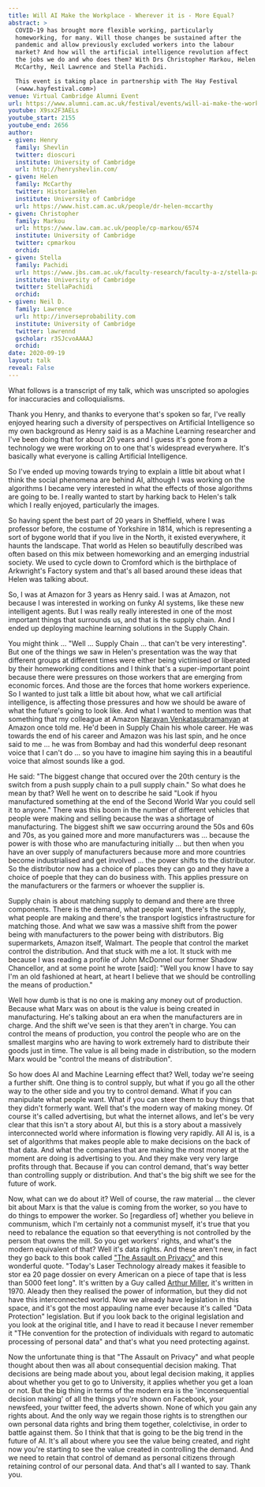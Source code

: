 ```yaml
---
title: Will AI Make the Workplace - Wherever it is - More Equal?
abstract: >
  COVID-19 has brought more flexible working, particularly
  homeworking, for many. Will those changes be sustained after the
  pandemic and allow previously excluded workers into the labour
  market? And how will the artificial intelligence revolution affect
  the jobs we do and who does them? With Drs Christopher Markou, Helen
  McCarthy, Neil Lawrence and Stella Pachidi.

  This event is taking place in partnership with The Hay Festival
  (<www.hayfestival.com>)
venue: Virtual Cambridge Alumni Event 
url: https://www.alumni.cam.ac.uk/festival/events/will-ai-make-the-workplace-wherever-it-is-more-equal
youtube: X9sx2F3AELs
youtube_start: 2155
youtube_end: 2656
author:
- given: Henry
  family: Shevlin
  twitter: dioscuri
  institute: University of Cambridge
  url: http://henryshevlin.com/
- given: Helen 
  family: McCarthy
  twitter: HistorianHelen
  institute: University of Cambridge
  url: https://www.hist.cam.ac.uk/people/dr-helen-mccarthy
- given: Christopher
  family: Markou
  url: https://www.law.cam.ac.uk/people/cp-markou/6574
  institute: University of Cambridge
  twitter: cpmarkou
  orchid: 
- given: Stella
  family: Pachidi
  url: https://www.jbs.cam.ac.uk/faculty-research/faculty-a-z/stella-pachidi/
  institute: University of Cambridge
  twitter: StellaPachidi
  orchid: 
- given: Neil D.
  family: Lawrence
  url: http://inverseprobability.com
  institute: University of Cambridge
  twitter: lawrennd
  gscholar: r3SJcvoAAAAJ
  orchid: 
date: 2020-09-19
layout: talk
reveal: False
---
```


What follows is a transcript of my talk, which was unscripted so
apologies for inaccuracies and colloquialisms.

Thank you Henry, and thanks to everyone that's spoken so far, I've
really enjoyed hearing such a diversity of perspectives on Artificial
Intelligence so my own background as Henry said is as a Machine
Learning researcher and I've been doing that for about 20 years and I
guess it's gone from a technology we were working on to one that's
widespread everywhere. It's basically what everyone is calling
Artificial Intelligence.

So I've ended up moving towards trying to explain a little bit about
what I think the social phenomena are behind AI, although I was
working on the algorithms I became very interested in what the effects
of those algorithms are going to be. I really wanted to start by
harking back to Helen's talk which I really enjoyed, particularly the
images.

So having spent the best part of 20 years in Sheffield, where I was
professor before, the costume of Yorkshire in 1814, which is
representing a sort of bygone world that if you live in the North, it
existed everywhere, it haunts the landscape. That world as Helen so
beautifully described was often based on this mix between homeworking
and an emerging industrial society. We used to cycle down to Cromford
which is the birthplace of Arkwright's Factory system and that's all
based around these ideas that Helen was talking about.

So, I was at Amazon for 3 years as Henry said. I was at Amazon, not
because I was interested in working on funky AI systems, like these
new intelligent agents. But I was really really interested in one of
the most important things that surrounds us, and that is the supply
chain. And I ended up deploying machine learning solutions in the
Supply Chain.

You might think ... "Well ... Supply Chain ... that can't be very
interesting". But one of the things we saw in Helen's presentation was the
way that different groups at different times were either being
victimised or liberated by their homeworking conditions and I think
that's a super-important point because there were pressures on those
workers that are emerging from economic forces. And those are the
forces that home workers experience. So I wanted to just talk a little
bit about how, what we call artificial intelligence, is affecting
those pressures and how we should be aware of what the future's going
to look like. And what I wanted to mention was that something that my
colleague at Amazon [Narayan Venkatasubramanyan](https://www.linkedin.com/in/narayan3rdeye/) at Amazon once told
me. He'd been in Supply Chain his whole career. He was towards the end
of his career and Amazon was his last spin, and he once said to me
... he was from Bombay and had this wonderful deep resonant voice that
I can't do ... so you have to imagine him saying this in a beautiful
voice that almost sounds like a god.

He said: "The biggest change that occured over the 20th century is the
switch from a push supply chain to a pull supply chain." So what does
he mean by that? Well he went on to describe he said "Look if hyou
manufactured something at the end of the Second World War you could
sell it to anyone." There was this boom in the number of different
vehicles that people were making and selling because the was a
shortage of manufacturing. The biggest shift we saw occurring
around the 50s and 60s and 70s, as you gained more and more
manufacturers was ... because the power is with those who are
manufacturing initially ... but then when you have an over supply of
manufacturers because more and more countries become industrialised
and get involved ... the power shifts to the distributor. So the
distributor now has a choice of places they can go and they have a
choice of poeple that they can do business with. This applies pressure
on the manufacturers or the farmers or whoever the supplier is. 

Supply chain is about matching supply to demand and there are three
components. There is the demand, what people want, there's the supply,
what people are making and there's the transport logistics
infrastructure for matching those. And what we saw was a massive shift
from the power being with manufacturers to the power being with
distributors. Big supermarkets, Amazon itself, Walmart. The people
that control the market control the distribution. And that stuck with
me a lot. It stuck with me because I was reading a profile of John
McDonnel our former Shadow Chancellor, and at some point he
wrote [said]: "Well you know I have to say I'm an old fashioned at
heart, at heart I believe that we should be controlling the means of
production."

Well how dumb is that is no one is making any money out of
production. Because what Marx was on about is the value is being
created in manufacturing. He's talking about an era when the
manufacturers are in charge. And the shift we've seen is that they
aren't in charge. You can control the means of production, you control
the people who are on the smallest margins who are having to work
extremely hard to distribute their goods just in time. The value is
all being made in distribution, so the modern Marx would be "control
the means of distribution". 

So how does AI and Machine Learning effect that? Well, today we're
seeing a further shift. One thing is to control supply, but what if
you go all the other way to the other side and you try to control
demand. What if you can manipulate what people want. What if you can
steer them to buy things that they didn't formerly want. Well that's the
modern way of making money. Of course it's called advertising, but
what the internet allows, and let's be very clear that this isn't a
story about AI, but this is a story about a massively interconnected
world where information is flowing very rapidly. All AI is, is a set
of algorithms that makes people able to make decisions on the back of
that data. And what the companies that are making the most money at
the moment are doing is advertising to you. And they make very very
large profits through that. Because if you can control demand, that's
way better than controlling supply or distribution. And that's the big
shift we see for the future of work.

Now, what can we do about it? Well of course, the raw material ... the
clever bit about Marx is that the value is coming from the worker, so
you have to do things to empower the worker. So [regardless of]
whether you believe in communism, which I'm certainly not a communist
myself, it's true that you need to rebalance the equation so that
eeverything is not controlled by the person that owns the mill. So you
get workers' rights, and what's the modern equivalent of that? Well
it's data rights. And these aren't new, in fact they go back to this
book called
["The Assault on Privacy"](https://www.amazon.co.uk/Assault-Privacy-Computers-Banks-Dossiers/dp/0472655000)
and this wonderful quote. "Today's Laser Technology already makes it
feasible to stor ea 20 page dossier on every American on a piece of
tape that is less than 5000 feet long". It's written by a Guy called
[Arthur Miller](https://en.wikipedia.org/wiki/Arthur_R._Miller), it's
written in 1970. Aleady then they realised the power of information,
but they did not have this interconnected world. Now we already have
legislation in this space, and it's got the most appauling name ever
because it's called "Data Protection" legislation. But if you look
back to the original legislation and you look at the original title,
and I have to read it because I never remember it "THe convention for
the protection of individuals with regard to automatic processing of
personal data" and that's what you need protecting against.

Now the unfortunate thing is that "The Assault on Privacy" and what
people thought about then was all about consequential decision
making. That decisions are being made about you, about legal decision
making, it applies about whether you get to go to University, it
applies whether you get a loan or not. But the big thing in terms of
the modern era is the 'inconsequential decision making' of all the
things you're shown on Facebook, your newsfeed, your twitter feed, the
adverts shown. None of which you gain any rights about. And the only
way we regain those rights is to strengthen our own personal data
rights and bring them together, colelctivise, in order to battle
against them. So I think that that is going to be the big trend in the
future of AI. It's all about where you see the value being created,
and right now you're starting to see the value created in controlling
the demand. And we need to retain that control of demand as personal
citizens through retaining control of our personal data. And that's
all I wanted to say. Thank you.
